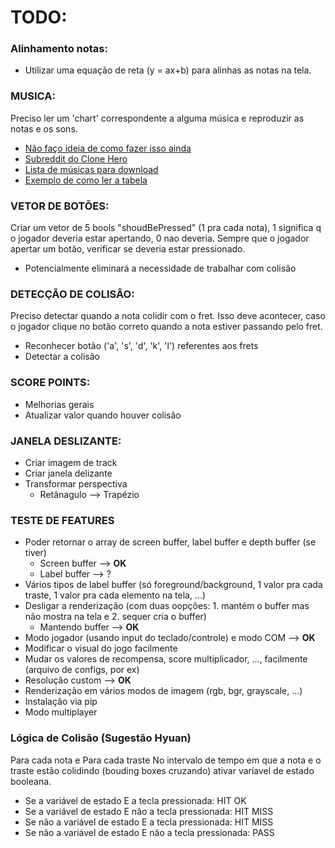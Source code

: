 # TODO:

### Alinhamento notas:
- Utilizar uma equação de reta (y = ax+b) para alinhas as notas na tela.

### MUSICA:
Preciso ler um 'chart' correspondente a alguma música e reproduzir as notas e os sons.
- [Não faço ideia de como fazer isso ainda](https://gfycat.com/corruptenviousarcherfish-help-rescue-save)
- [Subreddit do Clone Hero](https://www.reddit.com/r/CloneHero/comments/7caylm/how_to_install_clone_hero_and_all_the_files_you/)
- [Lista de músicas para download](https://docs.google.com/spreadsheets/d/13B823ukxdVMocowo1s5XnT3tzciOfruhUVePENKc01o/htmlview?usp=drive_web)
- [Exemplo de como ler a tabela](https://github.com/Nethermaker/PyHero/blob/master/PyHero.py#L120)

### VETOR DE BOTÕES:
Criar um vetor de 5 bools "shoudBePressed" (1 pra cada nota), 1 significa q o jogador deveria estar apertando, 0 nao deveria. Sempre que o jogador apertar um botão, verificar se deveria estar pressionado.
- Potencialmente eliminará a necessidade de trabalhar com colisão

### DETECÇÃO DE COLISÃO:
Preciso detectar quando a nota colidir com o fret. Isso deve acontecer, caso o jogador clique no botão correto quando a nota estiver passando pelo fret.
- Reconhecer botão ('a', 's', 'd', 'k', 'l') referentes aos frets
- Detectar a colisão

### SCORE POINTS:
- Melhorias gerais
- Atualizar valor quando houver colisão

### JANELA DESLIZANTE:
- Criar imagem de track
- Criar janela delizante
- Transformar perspectiva
    - Retânagulo --> Trapézio

### TESTE DE FEATURES
- Poder retornar o array de screen buffer, label buffer e depth buffer (se tiver)
    - Screen buffer --> **OK**
    - Label buffer --> ?
- Vários tipos de label buffer (só foreground/background, 1 valor pra cada traste, 1 valor pra cada elemento na tela, ...)
- Desligar a renderização (com duas oopções: 1. mantém o buffer mas não mostra na tela e 2. sequer cria o buffer)
    - Mantendo buffer --> **OK**
- Modo jogador (usando input do teclado/controle) e modo COM --> **OK**
- Modificar o visual do jogo facilmente
- Mudar os valores de recompensa, score multiplicador, ..., facilmente (arquivo de configs, por ex)
- Resolução custom --> **OK**
- Renderização em vários modos de imagem (rgb, bgr, grayscale, ...)
- Instalação via pip
- Modo multiplayer


### Lógica de Colisão (Sugestão Hyuan)
Para cada nota e Para cada traste
No intervalo de tempo em que a nota e o traste estão colidindo (bouding boxes cruzando) ativar varíavel de estado booleana. 
- Se a variável de estado E a tecla pressionada: HIT OK
- Se a variável de estado E não a tecla pressionada: HIT MISS
- Se não a variável de estado E a tecla pressionada: HIT MISS
- Se não a variável de estado E não a tecla pressionada: PASS